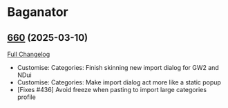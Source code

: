 # Baganator

## [660](https://github.com/Baganator/Baganator/tree/660) (2025-03-10)
[Full Changelog](https://github.com/Baganator/Baganator/compare/659...660) 

- Customise: Categories: Finish skinning new import dialog for GW2 and NDui  
- Customise: Categories: Make import dialog act more like a static popup  
- [Fixes #436] Avoid freeze when pasting to import large categories profile  
